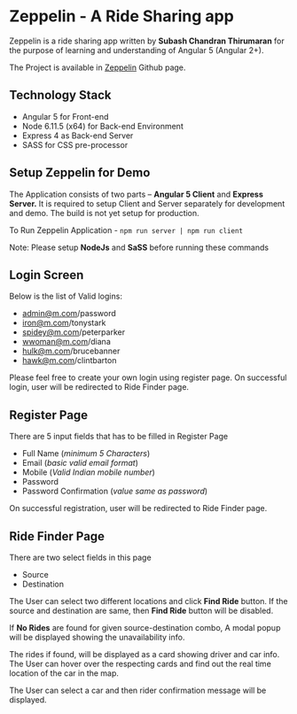 # Zeppelin - A Ride Sharing app
 Zeppelin is a ride sharing app written by **Subash Chandran Thirumaran** for the purpose of learning and understanding of Angular 5 (Angular 2+).

The Project is available in [Zeppelin](https://github.com/Subaszh/zeppelin-ride-sharing.git) Github page.

##  Technology Stack

 - Angular 5 for Front-end
 - Node 6.11.5 (x64) for Back-end Environment 
 - Express 4 as Back-end Server
 - SASS for CSS pre-processor

## Setup Zeppelin for Demo

The Application consists of two parts – **Angular 5 Client** and **Express Server.** It is required to setup Client and Server separately for development and demo. The build is not yet setup for production.

To Run Zeppelin Application - `npm run server | npm run client`

Note: Please setup **NodeJs** and **SaSS** before  running these commands

## Login  Screen

Below is the list of Valid logins:
 - admin@m.com/password
 - iron@m.com/tonystark
 - spidey@m.com/peterparker
 - wwoman@m.com/diana
 - hulk@m.com/brucebanner
 - hawk@m.com/clintbarton
 
 Please  feel free to create your own login using register page.  On successful login, user will be redirected to Ride Finder page.

## Register Page

There are 5 input fields that has to be filled in Register Page

 - Full Name (*minimum 5 Characters*)
 - Email (*basic valid  email format*)
 - Mobile (*Valid Indian mobile number*)
 - Password
 - Password Confirmation (*value same as password*)

On successful registration, user will be redirected to Ride Finder page.

## Ride Finder Page
There are two select fields in this page

 - Source 
 - Destination

The User can select two different locations and click **Find Ride** button. If the source and destination are same, then **Find Ride** button will be disabled.

If **No Rides** are found for given source-destination combo, A modal popup will be displayed showing the unavailability info.

The rides if found, will be displayed as a card showing driver and car info. The User can hover over the respecting cards and find out the real time location of the car in the map.

The User can select a car and then rider confirmation message will be displayed.



